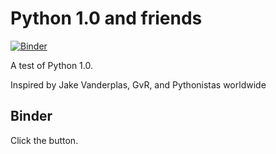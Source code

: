 # Python 1.0 and friends

[![Binder](https://mybinder.org/badge.svg)](https://mybinder.org/v2/gh/willingc/python1-binder/master)


A test of Python 1.0.

Inspired by Jake Vanderplas, GvR, and Pythonistas worldwide

## Binder

Click the button.
